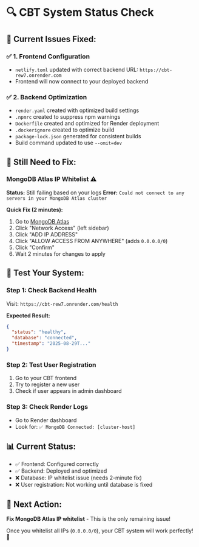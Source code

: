 # 🔍 CBT System Status Check

## 🎯 **Current Issues Fixed:**

### ✅ **1. Frontend Configuration**
- `netlify.toml` updated with correct backend URL: `https://cbt-rew7.onrender.com`
- Frontend will now connect to your deployed backend

### ✅ **2. Backend Optimization**
- `render.yaml` created with optimized build settings
- `.npmrc` created to suppress npm warnings
- `Dockerfile` created and optimized for Render deployment
- `.dockerignore` created to optimize build
- `package-lock.json` generated for consistent builds
- Build command updated to use `--omit=dev`

## 🚨 **Still Need to Fix:**

### **MongoDB Atlas IP Whitelist** ⚠️
**Status:** Still failing based on your logs
**Error:** `Could not connect to any servers in your MongoDB Atlas cluster`

**Quick Fix (2 minutes):**
1. Go to [MongoDB Atlas](https://cloud.mongodb.com)
2. Click "Network Access" (left sidebar)
3. Click "ADD IP ADDRESS"
4. Click "ALLOW ACCESS FROM ANYWHERE" (adds `0.0.0.0/0`)
5. Click "Confirm"
6. Wait 2 minutes for changes to apply

## 🧪 **Test Your System:**

### **Step 1: Check Backend Health**
Visit: `https://cbt-rew7.onrender.com/health`

**Expected Result:**
```json
{
  "status": "healthy",
  "database": "connected",
  "timestamp": "2025-08-29T..."
}
```

### **Step 2: Test User Registration**
1. Go to your CBT frontend
2. Try to register a new user
3. Check if user appears in admin dashboard

### **Step 3: Check Render Logs**
- Go to Render dashboard
- Look for: `✅ MongoDB Connected: [cluster-host]`

## 📊 **Current Status:**
- ✅ Frontend: Configured correctly
- ✅ Backend: Deployed and optimized
- ❌ Database: IP whitelist issue (needs 2-minute fix)
- ❌ User registration: Not working until database is fixed

## 🎯 **Next Action:**
**Fix MongoDB Atlas IP whitelist** - This is the only remaining issue!

Once you whitelist all IPs (`0.0.0.0/0`), your CBT system will work perfectly! 🚀 